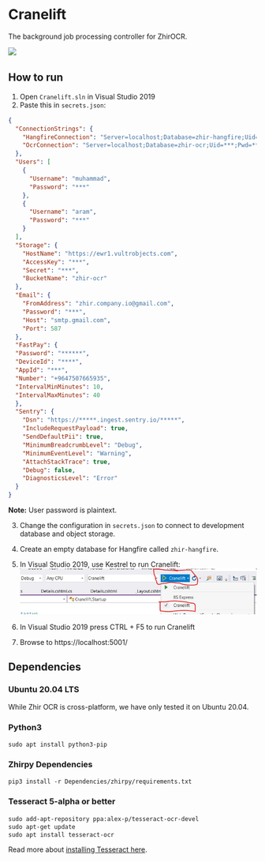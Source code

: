 # Cranelift
The background job processing controller for ZhirOCR.

<img src="https://i.kym-cdn.com/photos/images/newsfeed/000/513/123/c14.gif" />

## How to run

1. Open `Cranelift.sln` in Visual Studio 2019
2. Paste this in `secrets.json`:

```json
{
  "ConnectionStrings": {
    "HangfireConnection": "Server=localhost;Database=zhir-hangfire;Uid=***;Pwd=***;Allow User Variables=True;CharSet=utf8;",
    "OcrConnection": "Server=localhost;Database=zhir-ocr;Uid=***;Pwd=***;CharSet=utf8;"
  },
  "Users": [
    {
      "Username": "muhammad",
      "Password": "***"
    },
    {
      "Username": "aram",
      "Password": "***"
    }
  ],
  "Storage": {
    "HostName": "https://ewr1.vultrobjects.com",
    "AccessKey": "***",
    "Secret": "***",
    "BucketName": "zhir-ocr"
  },
  "Email": {
    "FromAddress": "zhir.company.io@gmail.com",
    "Password": "***",
    "Host": "smtp.gmail.com",
    "Port": 587
  },
  "FastPay": {
  "Password": "******",
  "DeviceId": "****",
  "AppId": "***",
  "Number": "+9647507665935",
  "IntervalMinMinutes": 10,
  "IntervalMaxMinutes": 40
  },
  "Sentry": {
    "Dsn": "https://*****.ingest.sentry.io/*****",
    "IncludeRequestPayload": true,
    "SendDefaultPii": true,
    "MinimumBreadcrumbLevel": "Debug",
    "MinimumEventLevel": "Warning",
    "AttachStackTrace": true,
    "Debug": false,
    "DiagnosticsLevel": "Error"
  }
}
```

**Note:** User password is plaintext.

3. Change the configuration in `secrets.json` to connect to development database and object storage.

4. Create an empty database for Hangfire called `zhir-hangfire`.

5. In Visual Studio 2019, use Kestrel to run Cranelift:
   ![run-configuration](./docs/images/run-configuration.jpg)

6. In Visual Studio 2019 press CTRL + F5 to run Cranelift

7. Browse to https://localhost:5001/

## Dependencies

### Ubuntu 20.04 LTS
While Zhir OCR is cross-platform, we have only tested it on Ubuntu 20.04. 

### Python3
```
sudo apt install python3-pip
```

### Zhirpy Dependencies
```
pip3 install -r Dependencies/zhirpy/requirements.txt
```

### Tesseract 5-alpha or better

```
sudo add-apt-repository ppa:alex-p/tesseract-ocr-devel
sudo apt-get update
sudo apt install tesseract-ocr
```

Read more about [installing Tesseract here](https://tesseract-ocr.github.io/tessdoc/#500x).
